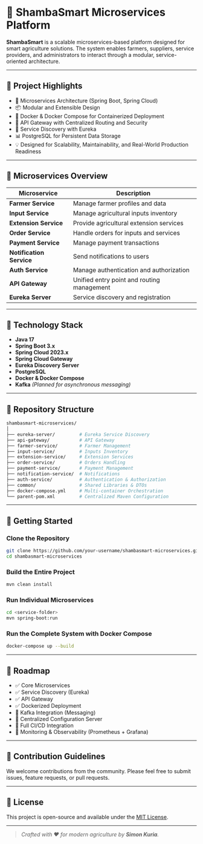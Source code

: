 # 🌿 ShambaSmart Microservices Platform

**ShambaSmart** is a scalable microservices-based platform designed for smart agriculture solutions. The system enables farmers, suppliers, service providers, and administrators to interact through a modular, service-oriented architecture.

---

## 📌 Project Highlights

* 🔗 Microservices Architecture (Spring Boot, Spring Cloud)
* 📦 Modular and Extensible Design
* 🔧 Docker & Docker Compose for Containerized Deployment
* 🚀 API Gateway with Centralized Routing and Security
* 🚁 Service Discovery with Eureka
* 📊 PostgreSQL for Persistent Data Storage
* 💡 Designed for Scalability, Maintainability, and Real-World Production Readiness

---

## 🧱 Microservices Overview

| Microservice             | Description                                |
| ------------------------ | ------------------------------------------ |
| **Farmer Service**       | Manage farmer profiles and data            |
| **Input Service**        | Manage agricultural inputs inventory       |
| **Extension Service**    | Provide agricultural extension services    |
| **Order Service**        | Handle orders for inputs and services      |
| **Payment Service**      | Manage payment transactions                |
| **Notification Service** | Send notifications to users                |
| **Auth Service**         | Manage authentication and authorization    |
| **API Gateway**          | Unified entry point and routing management |
| **Eureka Server**        | Service discovery and registration         |

---

## 🔧 Technology Stack

* **Java 17**
* **Spring Boot 3.x**
* **Spring Cloud 2023.x**
* **Spring Cloud Gateway**
* **Eureka Discovery Server**
* **PostgreSQL**
* **Docker & Docker Compose**
* **Kafka** *(Planned for asynchronous messaging)*

---

## 📂 Repository Structure

```bash
shambasmart-microservices/
│
├── eureka-server/         # Eureka Service Discovery
├── api-gateway/           # API Gateway
├── farmer-service/        # Farmer Management
├── input-service/         # Inputs Inventory
├── extension-service/     # Extension Services
├── order-service/         # Orders Handling
├── payment-service/       # Payment Management
├── notification-service/  # Notifications
├── auth-service/          # Authentication & Authorization
├── common/                # Shared Libraries & DTOs
├── docker-compose.yml     # Multi-container Orchestration
└── parent-pom.xml         # Centralized Maven Configuration
```

---

## 🚀 Getting Started

### Clone the Repository

```bash
git clone https://github.com/your-username/shambasmart-microservices.git
cd shambasmart-microservices
```

### Build the Entire Project

```bash
mvn clean install
```

### Run Individual Microservices

```bash
cd <service-folder>
mvn spring-boot:run
```

### Run the Complete System with Docker Compose

```bash
docker-compose up --build
```

---

## 🎯 Roadmap

* ✅ Core Microservices
* ✅ Service Discovery (Eureka)
* ✅ API Gateway
* ✅ Dockerized Deployment
* 🚧 Kafka Integration (Messaging)
* 🚧 Centralized Configuration Server
* 🚧 Full CI/CD Integration
* 🚧 Monitoring & Observability (Prometheus + Grafana)

---

## 🤝 Contribution Guidelines

We welcome contributions from the community. Please feel free to submit issues, feature requests, or pull requests.

---

## 📄 License

This project is open-source and available under the [MIT License](LICENSE).

---

> *Crafted with ❤️ for modern agriculture by **Simon Kuria**.*
